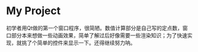 ﻿# My Project
初学者用Qt做的第一个窗口程序，很简陋。数值计算部分是自己写的定点数，窗口部分本来想做一些动画效果，简单了解过后好像需要一些渲染知识；为了快速实现，就挑了个简单的控件来显示一下。还得继续努力呐。
